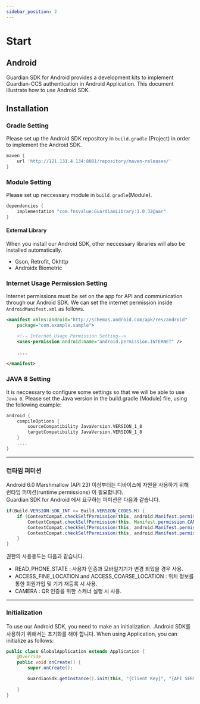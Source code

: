 ```yaml
---
sidebar_position: 2
---
```

# Start

## Android

Guardian SDK for Android provides a development kits to implement Guardian-CCS authentication in Android Application.
This document illustrate how to use Android SDK.

## Installation 

### Gradle Setting
Please set up the Android SDK repository in `build.gradle` (Project) in order to implement the Android SDK.

```gradle
maven { 
    url 'http://121.131.4.134:8081/repository/maven-releases/'
}
```

### Module Setting
Please set up neccessary module in `build.gradle`(Module).
```gradle
dependencies {
    implementation "com.fnsvalue:GuardianLibrary:1.0.32@aar"
}
```

#### External Library
When you install our Android SDK, other neccessary libraries will also be installed automatically.

- Gson, Retrofit, Okhttp
- Androidx Biometric

### Internet Usage Permission Setting
Internet permissions must be set on the app for API and communication through our Android SDK.
We can set the internet permission inside `AndroidManifest.xml` as follows.

```xml
<manifest xmlns:android="http://schemas.android.com/apk/res/android"
    package="com.example.sample">

    <!-- Internet Usage Permission Setting-->
    <uses-permission android:name="android.permission.INTERNET" />
    
    ....
    
</manifest>
```

### JAVA 8 Setting
It is neccessary to configure some settings so that we will be able to use `Java 8`.
Please set the Java version in the build.gradle (Module) file, using the following example:
```gradle
android {
    compileOptions {
        sourceCompatibility JavaVersion.VERSION_1_8
        targetCompatibility JavaVersion.VERSION_1_8
    }
    ....
}
```
---

### 런타임 퍼미션
Android 6.0 Marshmallow (API 23) 이상부터는 디바이스에 자원을 사용하기 위해 런타임 퍼미션(runtime permissions) 이 필요합니다.   
Guardian SDK for Android 에서 요구하는 퍼미션은 다음과 같습니다.
```java
if(Build.VERSION.SDK_INT >= Build.VERSION_CODES.M) {
    if (ContextCompat.checkSelfPermission(this, android.Manifest.permission.READ_PHONE_STATE) == PackageManager.PERMISSION_GRANTED ||
        ContextCompat.checkSelfPermission(this, Manifest.permission.CAMERA) == PackageManager.PERMISSION_GRANTED ||
        ContextCompat.checkSelfPermission(this, android.Manifest.permission.ACCESS_FINE_LOCATION) == PackageManager.PERMISSION_GRANTED ||
        ContextCompat.checkSelfPermission(this, android.Manifest.permission.ACCESS_COARSE_LOCATION) == PackageManager.PERMISSION_GRANTED) {
    }
}
```
권한의 사용용도는 다음과 같습니다.
- READ_PHONE_STATE : 사용자 인증과 모바일기기가 변경 되었을 경우 사용.
- ACCESS_FINE_LOCATION and ACCESS_COARSE_LOCATION : 위치 정보를 통한 회원가입 및 기기 재등록 시 사용.
- CAMERA : QR 인증을 위한 스캐너 실행 시 사용.
---

### Initialization
To use our Android SDK, you need to make an initialization. .Android SDK를 사용하기 위해서는 초기화를 해야 합니다. When using Application, you can initialize as follows:
```java
public class GlobalApplication extends Application {
    @Override
    public void onCreate() {
        super.onCreate();

        GuardianSdk.getInstance().init(this, "{Client Key}", "{API SERVER URL}");
        
    }
}
```

